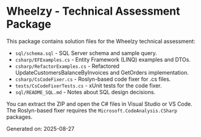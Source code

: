 # Wheelzy - Technical Assessment Package

This package contains solution files for the Wheelzy technical assessment:
- `sql/schema.sql` - SQL Server schema and sample query.
- `csharp/EFExamples.cs` - Entity Framework (LINQ) examples and DTOs.
- `csharp/RefactorExamples.cs` - Refactored UpdateCustomersBalanceByInvoices and GetOrders implementation.
- `csharp/CsCodeFixer.cs` - Roslyn-based code fixer for .cs files.
- `tests/CsCodeFixerTests.cs` - xUnit tests for the code fixer.
- `sql/README_SQL.md` - Notes about SQL design decisions.

You can extract the ZIP and open the C# files in Visual Studio or VS Code. The Roslyn-based fixer requires the `Microsoft.CodeAnalysis.CSharp` packages.

Generated on: 2025-08-27
